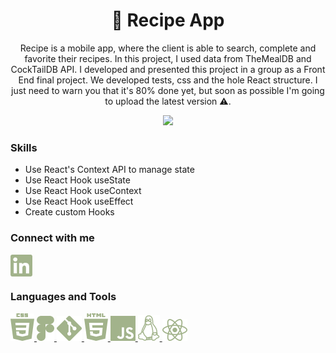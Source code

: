 <h1 align="center">🍝 Recipe App</h1>

<p align="center">Recipe is a mobile app, where the client is able to search, complete and favorite their recipes. In this project, I used data from TheMealDB and CockTailDB API. I developed and presented this project in a group as a Front End final project. We developed tests, css and the hole React structure. I just need to warn you that it's 80% done yet, but soon as possible I'm going to upload the latest version ⚠️.
</p>

<p align="center">
  <img src="src/images/preview-recipeapp.gif" />
</p>

<h3 align="left">Skills</h3>

- Use React's Context API to manage state
- Use React Hook useState
- Use React Hook useContext
- Use React Hook useEffect
- Create custom Hooks

<h3 align="left">Connect with me</h3>
<p align="left">
<a href="https://linkedin.com/in/larissa-julia-araújo" target="blank"><img align="center" src="src/assets/css/image/Linkedin.png" alt="larissa-julia-araújo"/></a>
</p>

<h3 align="left">Languages and Tools</h3>
<p align="left"> <a href="https://www.w3schools.com/css/" target="_blank" rel="noreferrer"> <img src="src/assets/css/image/CSS.png" alt="css3"/> </a> <a href="https://www.figma.com/" target="_blank" rel="noreferrer"> <img src="src/assets/css/image/Figma.png" alt="figma"/> </a> <a href="https://git-scm.com/" target="_blank" rel="noreferrer"> <img src="src/assets/css/image/Git.png" alt="git"/> </a> <a href="https://www.w3.org/html/" target="_blank" rel="noreferrer"> <img src="src/assets/css/image/HTML.png" alt="html5"/> </a> <a href="https://developer.mozilla.org/en-US/docs/Web/JavaScript" target="_blank" rel="noreferrer"> <img src="src/assets/css/image/JS.png" alt="javascript"/> </a> <a href="https://www.linux.org/" target="_blank" rel="noreferrer"> <img src="src/assets/css/image/Linux.png" alt="linux"/> </a> <a href="https://reactjs.org/" target="_blank" rel="noreferrer"> <img src="src/assets/css/image/ReactJs.png" alt="react"/> </a> </p>
